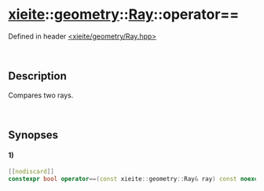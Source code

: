 # [xieite](../../xieite.md)\:\:[geometry](../../geometry.md)\:\:[Ray](../Ray.md)\:\:operator==
Defined in header [<xieite/geometry/Ray.hpp>](../../../include/xieite/geometry/Ray.hpp)

&nbsp;

## Description
Compares two rays.

&nbsp;

## Synopses
#### 1)
```cpp
[[nodiscard]]
constexpr bool operator==(const xieite::geometry::Ray& ray) const noexcept;
```
